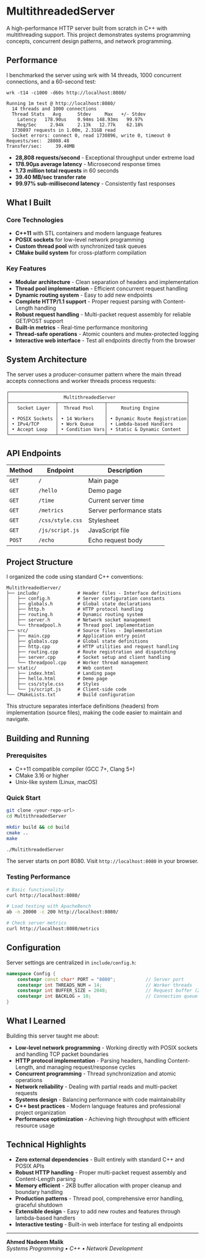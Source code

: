 # MultithreadedServer

A high-performance HTTP server built from scratch in C++ with multithreading support. This project demonstrates systems programming concepts, concurrent design patterns, and network programming.

## Performance

I benchmarked the server using wrk with 14 threads, 1000 concurrent connections, and a 60-second test:

```
wrk -t14 -c1000 -d60s http://localhost:8080/

Running 1m test @ http://localhost:8080/
  14 threads and 1000 connections
  Thread Stats   Avg      Stdev     Max   +/- Stdev
    Latency   178.90us    0.94ms 148.93ms   99.97%
    Req/Sec     2.94k     2.13k   12.77k    62.18%
  1730897 requests in 1.00m, 2.31GB read
  Socket errors: connect 0, read 1730896, write 0, timeout 0
Requests/sec:  28808.48
Transfer/sec:     39.40MB
```

- **28,808 requests/second** - Exceptional throughput under extreme load
- **178.90μs average latency** - Microsecond response times
- **1.73 million total requests** in 60 seconds
- **39.40 MB/sec transfer rate**
- **99.97% sub-millisecond latency** - Consistently fast responses

## What I Built

### Core Technologies
- **C++11** with STL containers and modern language features
- **POSIX sockets** for low-level network programming
- **Custom thread pool** with synchronized task queues
- **CMake build system** for cross-platform compilation

### Key Features
- **Modular architecture** - Clean separation of headers and implementation
- **Thread pool implementation** - Efficient concurrent request handling
- **Dynamic routing system** - Easy to add new endpoints
- **Complete HTTP/1.1 support** - Proper request parsing with Content-Length handling
- **Robust request handling** - Multi-packet request assembly for reliable GET/POST support
- **Built-in metrics** - Real-time performance monitoring
- **Thread-safe operations** - Atomic counters and mutex-protected logging
- **Interactive web interface** - Test all endpoints directly from the browser

## System Architecture

The server uses a producer-consumer pattern where the main thread accepts connections and worker threads process requests:

```
┌─────────────────────────────────────────────────────────────────┐
│                    MultithreadedServer                          │
├─────────────────┬─────────────────┬─────────────────────────────┤
│   Socket Layer  │  Thread Pool    │     Routing Engine          │
│                 │                 │                             │
│ • POSIX Sockets │ • 14 Workers    │ • Dynamic Route Registration│
│ • IPv4/TCP      │ • Work Queue    │ • Lambda-based Handlers     │
│ • Accept Loop   │ • Condition Vars│ • Static & Dynamic Content  │
└─────────────────┴─────────────────┴─────────────────────────────┘
```

## API Endpoints

| Method | Endpoint | Description |
|--------|----------|-------------|
| `GET` | `/` | Main page |
| `GET` | `/hello` | Demo page |
| `GET` | `/time` | Current server time |
| `GET` | `/metrics` | Server performance stats |
| `GET` | `/css/style.css` | Stylesheet |
| `GET` | `/js/script.js` | JavaScript file |
| `POST` | `/echo` | Echo request body |

## Project Structure

I organized the code using standard C++ conventions:

```
MultithreadedServer/
├── include/              # Header files - Interface definitions
│   ├── config.h          # Server configuration constants
│   ├── globals.h         # Global state declarations
│   ├── http.h            # HTTP protocol handling
│   ├── routing.h         # Dynamic routing system
│   ├── server.h          # Network socket management
│   └── threadpool.h      # Thread pool implementation
├── src/                  # Source files - Implementation
│   ├── main.cpp          # Application entry point
│   ├── globals.cpp       # Global state definitions
│   ├── http.cpp          # HTTP utilities and request handling
│   ├── routing.cpp       # Route registration and dispatching
│   ├── server.cpp        # Socket setup and client handling
│   └── threadpool.cpp    # Worker thread management
├── static/               # Web content
│   ├── index.html        # Landing page
│   ├── hello.html        # Demo page
│   ├── css/style.css     # Styles
│   └── js/script.js      # Client-side code
└── CMakeLists.txt        # Build configuration
```

This structure separates interface definitions (headers) from implementation (source files), making the code easier to maintain and navigate.

## Building and Running

### Prerequisites
- C++11 compatible compiler (GCC 7+, Clang 5+)
- CMake 3.16 or higher
- Unix-like system (Linux, macOS)

### Quick Start
```bash
git clone <your-repo-url>
cd MultithreadedServer

mkdir build && cd build
cmake ..
make

./MultithreadedServer
```

The server starts on port 8080. Visit `http://localhost:8080` in your browser.

### Testing Performance
```bash
# Basic functionality
curl http://localhost:8080/

# Load testing with ApacheBench
ab -n 20000 -c 200 http://localhost:8080/

# Check server metrics
curl http://localhost:8080/metrics
```

## Configuration

Server settings are centralized in `include/config.h`:

```cpp
namespace Config {
    constexpr const char* PORT = "8080";           // Server port
    constexpr int THREADS_NUM = 14;                // Worker threads
    constexpr int BUFFER_SIZE = 2048;              // Request buffer (2KB for POST support)
    constexpr int BACKLOG = 10;                    // Connection queue
}
```

## What I Learned

Building this server taught me about:

- **Low-level network programming** - Working directly with POSIX sockets and handling TCP packet boundaries
- **HTTP protocol implementation** - Parsing headers, handling Content-Length, and managing request/response cycles
- **Concurrent programming** - Thread synchronization and atomic operations
- **Network reliability** - Dealing with partial reads and multi-packet requests
- **Systems design** - Balancing performance with code maintainability
- **C++ best practices** - Modern language features and professional project organization
- **Performance optimization** - Achieving high throughput with efficient resource usage

## Technical Highlights

- **Zero external dependencies** - Built entirely with standard C++ and POSIX APIs
- **Robust HTTP handling** - Proper multi-packet request assembly and Content-Length parsing
- **Memory efficient** - 2KB buffer allocation with proper cleanup and boundary handling
- **Production patterns** - Thread pool, comprehensive error handling, graceful shutdown
- **Extensible design** - Easy to add new routes and features through lambda-based handlers
- **Interactive testing** - Built-in web interface for testing all endpoints

---

**Ahmed Nadeem Malik**  
*Systems Programming • C++ • Network Development*
